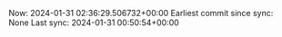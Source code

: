 Now: 2024-01-31 02:36:29.506732+00:00 Earliest commit since sync: None Last sync: 2024-01-31 00:50:54+00:00
